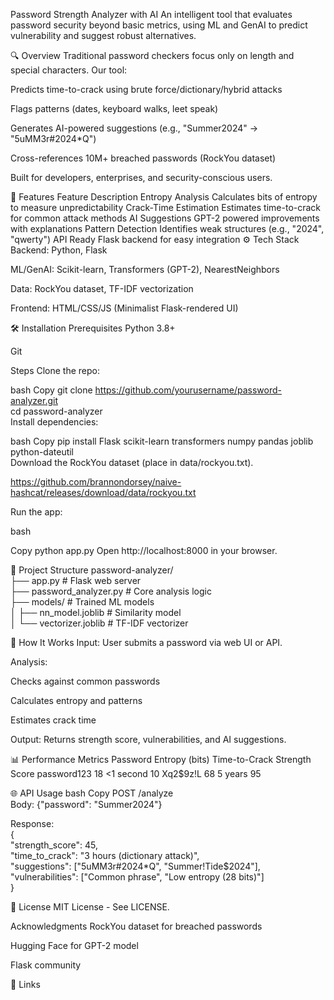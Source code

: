 Password Strength Analyzer with AI
An intelligent tool that evaluates password security beyond basic metrics, using ML and GenAI to predict vulnerability and suggest robust alternatives.

🔍 Overview
Traditional password checkers focus only on length and special characters. Our tool:

Predicts time-to-crack using brute force/dictionary/hybrid attacks

Flags patterns (dates, keyboard walks, leet speak)

Generates AI-powered suggestions (e.g., "Summer2024" → "5uMM3r#2024*Q")

Cross-references 10M+ breached passwords (RockYou dataset)

Built for developers, enterprises, and security-conscious users.

🚀 Features
Feature	Description
Entropy Analysis	Calculates bits of entropy to measure unpredictability
Crack-Time Estimation	Estimates time-to-crack for common attack methods
AI Suggestions	GPT-2 powered improvements with explanations
Pattern Detection	Identifies weak structures (e.g., "2024", "qwerty")
API Ready	Flask backend for easy integration
⚙️ Tech Stack
Backend: Python, Flask

ML/GenAI: Scikit-learn, Transformers (GPT-2), NearestNeighbors

Data: RockYou dataset, TF-IDF vectorization

Frontend: HTML/CSS/JS (Minimalist Flask-rendered UI)

🛠️ Installation
Prerequisites
Python 3.8+

Git

Steps
Clone the repo:

bash
Copy
git clone https://github.com/yourusername/password-analyzer.git  
cd password-analyzer  
Install dependencies:

bash
Copy
pip install Flask scikit-learn transformers numpy pandas joblib python-dateutil   
Download the RockYou dataset (place in data/rockyou.txt).

https://github.com/brannondorsey/naive-hashcat/releases/download/data/rockyou.txt

Run the app:

bash

Copy
python app.py
Open http://localhost:8000 in your browser.

📂 Project Structure
password-analyzer/  
├── app.py                  # Flask web server  
├── password_analyzer.py    # Core analysis logic  
├── models/                 # Trained ML models  
│   ├── nn_model.joblib     # Similarity model  
│   └── vectorizer.joblib   # TF-IDF vectorizer  

🤖 How It Works
Input: User submits a password via web UI or API.

Analysis:

Checks against common passwords

Calculates entropy and patterns

Estimates crack time

Output: Returns strength score, vulnerabilities, and AI suggestions.

📊 Performance Metrics
Password	Entropy (bits)	Time-to-Crack	Strength Score
password123	18	<1 second	10
Xq2$9z!L	68	5 years	95

🌐 API Usage
bash
Copy
POST /analyze  
Body: {"password": "Summer2024"}  

Response:  
{  
  "strength_score": 45,  
  "time_to_crack": "3 hours (dictionary attack)",  
  "suggestions": ["5uMM3r#2024*Q", "Summer!Tide$2024"],  
  "vulnerabilities": ["Common phrase", "Low entropy (28 bits)"]  
}  

📜 License
MIT License - See LICENSE.

Acknowledgments
RockYou dataset for breached passwords

Hugging Face for GPT-2 model

Flask community

🔗 Links
